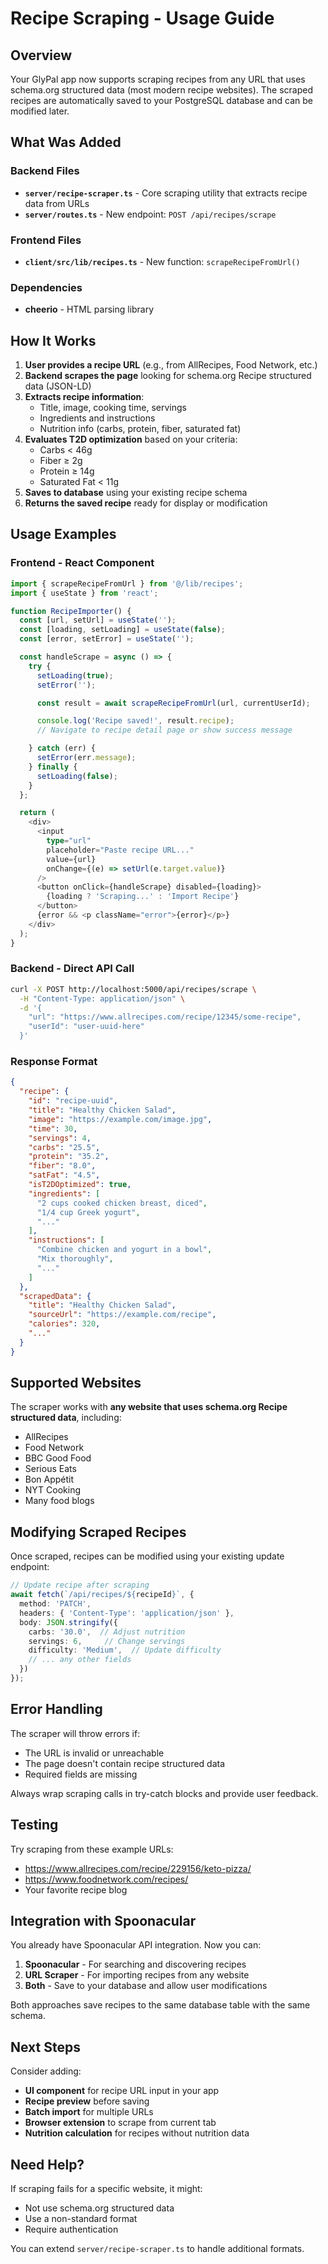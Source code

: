 # Recipe Scraping - Usage Guide

## Overview

Your GlyPal app now supports scraping recipes from any URL that uses schema.org structured data (most modern recipe websites). The scraped recipes are automatically saved to your PostgreSQL database and can be modified later.

## What Was Added

### Backend Files
- **`server/recipe-scraper.ts`** - Core scraping utility that extracts recipe data from URLs
- **`server/routes.ts`** - New endpoint: `POST /api/recipes/scrape`

### Frontend Files
- **`client/src/lib/recipes.ts`** - New function: `scrapeRecipeFromUrl()`

### Dependencies
- **cheerio** - HTML parsing library

## How It Works

1. **User provides a recipe URL** (e.g., from AllRecipes, Food Network, etc.)
2. **Backend scrapes the page** looking for schema.org Recipe structured data (JSON-LD)
3. **Extracts recipe information**:
   - Title, image, cooking time, servings
   - Ingredients and instructions
   - Nutrition info (carbs, protein, fiber, saturated fat)
4. **Evaluates T2D optimization** based on your criteria:
   - Carbs < 46g
   - Fiber ≥ 2g
   - Protein ≥ 14g
   - Saturated Fat < 11g
5. **Saves to database** using your existing recipe schema
6. **Returns the saved recipe** ready for display or modification

## Usage Examples

### Frontend - React Component

```typescript
import { scrapeRecipeFromUrl } from '@/lib/recipes';
import { useState } from 'react';

function RecipeImporter() {
  const [url, setUrl] = useState('');
  const [loading, setLoading] = useState(false);
  const [error, setError] = useState('');

  const handleScrape = async () => {
    try {
      setLoading(true);
      setError('');

      const result = await scrapeRecipeFromUrl(url, currentUserId);

      console.log('Recipe saved!', result.recipe);
      // Navigate to recipe detail page or show success message

    } catch (err) {
      setError(err.message);
    } finally {
      setLoading(false);
    }
  };

  return (
    <div>
      <input
        type="url"
        placeholder="Paste recipe URL..."
        value={url}
        onChange={(e) => setUrl(e.target.value)}
      />
      <button onClick={handleScrape} disabled={loading}>
        {loading ? 'Scraping...' : 'Import Recipe'}
      </button>
      {error && <p className="error">{error}</p>}
    </div>
  );
}
```

### Backend - Direct API Call

```bash
curl -X POST http://localhost:5000/api/recipes/scrape \
  -H "Content-Type: application/json" \
  -d '{
    "url": "https://www.allrecipes.com/recipe/12345/some-recipe",
    "userId": "user-uuid-here"
  }'
```

### Response Format

```json
{
  "recipe": {
    "id": "recipe-uuid",
    "title": "Healthy Chicken Salad",
    "image": "https://example.com/image.jpg",
    "time": 30,
    "servings": 4,
    "carbs": "25.5",
    "protein": "35.2",
    "fiber": "8.0",
    "satFat": "4.5",
    "isT2DOptimized": true,
    "ingredients": [
      "2 cups cooked chicken breast, diced",
      "1/4 cup Greek yogurt",
      "..."
    ],
    "instructions": [
      "Combine chicken and yogurt in a bowl",
      "Mix thoroughly",
      "..."
    ]
  },
  "scrapedData": {
    "title": "Healthy Chicken Salad",
    "sourceUrl": "https://example.com/recipe",
    "calories": 320,
    "..."
  }
}
```

## Supported Websites

The scraper works with **any website that uses schema.org Recipe structured data**, including:
- AllRecipes
- Food Network
- BBC Good Food
- Serious Eats
- Bon Appétit
- NYT Cooking
- Many food blogs

## Modifying Scraped Recipes

Once scraped, recipes can be modified using your existing update endpoint:

```typescript
// Update recipe after scraping
await fetch(`/api/recipes/${recipeId}`, {
  method: 'PATCH',
  headers: { 'Content-Type': 'application/json' },
  body: JSON.stringify({
    carbs: '30.0',  // Adjust nutrition
    servings: 6,     // Change servings
    difficulty: 'Medium',  // Update difficulty
    // ... any other fields
  })
});
```

## Error Handling

The scraper will throw errors if:
- The URL is invalid or unreachable
- The page doesn't contain recipe structured data
- Required fields are missing

Always wrap scraping calls in try-catch blocks and provide user feedback.

## Testing

Try scraping from these example URLs:
- https://www.allrecipes.com/recipe/229156/keto-pizza/
- https://www.foodnetwork.com/recipes/
- Your favorite recipe blog

## Integration with Spoonacular

You already have Spoonacular API integration. Now you can:
1. **Spoonacular** - For searching and discovering recipes
2. **URL Scraper** - For importing recipes from any website
3. **Both** - Save to your database and allow user modifications

Both approaches save recipes to the same database table with the same schema.

## Next Steps

Consider adding:
- **UI component** for recipe URL input in your app
- **Recipe preview** before saving
- **Batch import** for multiple URLs
- **Browser extension** to scrape from current tab
- **Nutrition calculation** for recipes without nutrition data

## Need Help?

If scraping fails for a specific website, it might:
- Not use schema.org structured data
- Use a non-standard format
- Require authentication

You can extend `server/recipe-scraper.ts` to handle additional formats.
